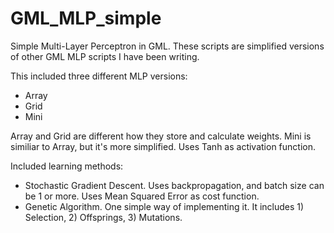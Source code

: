# GML_MLP_simple
 Simple Multi-Layer Perceptron in GML.
 These scripts are simplified versions of other GML MLP scripts I have been writing.  
 
 This included three different MLP versions:
  - Array
  - Grid
  - Mini

Array and Grid are different how they store and calculate weights. 
Mini is similiar to Array, but it's more simplified.
Uses Tanh as activation function. 

Included learning methods:
 - Stochastic Gradient Descent. Uses backpropagation, and batch size can be 1 or more. Uses Mean Squared Error as cost function.
 - Genetic Algorithm. One simple way of implementing it. It includes 1) Selection, 2) Offsprings, 3) Mutations.
